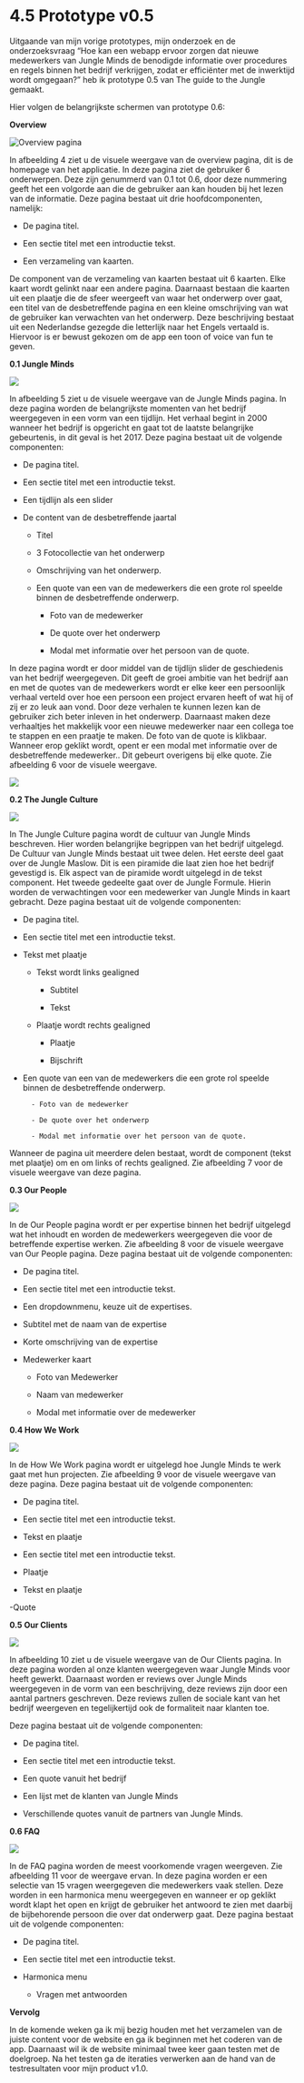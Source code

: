 # 4.5 Prototype v0.5

Uitgaande van mijn vorige prototypes, mijn onderzoek en de onderzoeksvraag “Hoe kan een webapp ervoor zorgen dat nieuwe medewerkers van Jungle Minds de benodigde informatie over procedures en regels binnen het bedrijf verkrijgen, zodat er efficiënter met de inwerktijd wordt omgegaan?” heb ik prototype 0.5 van The guide to the Jungle gemaakt. 

Hier volgen de belangrijkste schermen van prototype 0.6:

**Overview**

![Overview pagina](../.gitbook/assets/overview-2%20%281%29.jpg)

In afbeelding 4 ziet u de visuele weergave van de overview pagina, dit is de homepage van het applicatie. In deze pagina ziet de gebruiker 6 onderwerpen. Deze zijn genummerd van 0.1 tot 0.6, door deze nummering geeft het een  volgorde aan die de gebruiker aan kan houden bij het lezen van de informatie. Deze pagina bestaat uit drie hoofdcomponenten, namelijk: 

- De pagina titel.

- Een sectie titel met een introductie tekst.

-  Een verzameling van kaarten. 

De component van de verzameling van kaarten bestaat uit 6 kaarten. Elke kaart wordt gelinkt naar een andere pagina. Daarnaast bestaan die kaarten uit een plaatje die de sfeer weergeeft van waar het onderwerp over gaat, een titel van de desbetreffende pagina en een kleine omschrijving van wat de gebruiker kan verwachten van het onderwerp. Deze beschrijving bestaat uit een Nederlandse gezegde die letterlijk naar het Engels vertaald is. Hiervoor is er bewust gekozen om de app een toon of voice van fun te geven.

**0.1 Jungle Minds**

![](../.gitbook/assets/0.1-jungle-minds-copy.jpg)

In afbeelding 5 ziet u de visuele weergave van de Jungle Minds pagina. In deze pagina worden de belangrijkste momenten van het bedrijf weergegeven in een vorm van een tijdlijn. Het verhaal begint in 2000 wanneer het bedrijf is opgericht en gaat tot de laatste belangrijke gebeurtenis, in dit geval is het 2017. Deze pagina bestaat uit de volgende componenten:

- De pagina titel.

- Een sectie titel met een introductie tekst.

- Een tijdlijn als een slider

- De content van de desbetreffende jaartal

    - Titel

    - 3 Fotocollectie van het onderwerp

    - Omschrijving van het onderwerp.

    - Een quote van een van de medewerkers die een grote rol speelde binnen         de desbetreffende onderwerp.

        - Foto van de medewerker

        - De quote over het onderwerp

        - Modal met informatie over het persoon van de quote.

In deze pagina wordt er door middel van de tijdlijn slider de geschiedenis van het bedrijf weergegeven. Dit geeft de groei ambitie van het bedrijf aan en met de quotes van de medewerkers wordt er elke keer een persoonlijk verhaal verteld over hoe een persoon een project ervaren heeft of wat hij of zij er zo leuk aan vond. Door deze verhalen te kunnen lezen kan de gebruiker zich beter inleven in het onderwerp. Daarnaast maken deze verhaaltjes het makkelijk voor een nieuwe medewerker naar een collega toe te stappen en een praatje te maken. De foto van de quote is klikbaar. Wanneer erop geklikt wordt, opent  er een modal met informatie over de desbetreffende medewerker.. Dit gebeurt overigens bij elke quote. Zie afbeelding 6 voor de visuele weergave. 

![](../.gitbook/assets/0.1-jungle-minds-modal%20%281%29.jpg)

**0.2 The Jungle Culture**

![](../.gitbook/assets/0.2-the-jungle-culture-copy%20%281%29.jpg)

In The Jungle Culture pagina wordt de cultuur van Jungle Minds beschreven. Hier worden belangrijke begrippen van het bedrijf uitgelegd. De Cultuur van Jungle Minds bestaat uit twee delen. Het eerste deel gaat over de Jungle Maslow. Dit is een piramide die laat zien hoe het bedrijf gevestigd is.  Elk aspect van de piramide wordt uitgelegd in de tekst component. Het tweede gedeelte gaat over de Jungle Formule. Hierin worden de verwachtingen voor een medewerker van Jungle Minds in kaart gebracht. Deze pagina bestaat uit de volgende componenten:

- De pagina titel.

- Een sectie titel met een introductie tekst.

- Tekst met plaatje

    - Tekst wordt links gealigned

        - Subtitel

        - Tekst

    - Plaatje wordt rechts gealigned 

        - Plaatje

        - Bijschrift

- Een quote van een van de medewerkers die een grote rol speelde binnen     de desbetreffende onderwerp.

        - Foto van de medewerker

        - De quote over het onderwerp

        - Modal met informatie over het persoon van de quote.

Wanneer de pagina uit meerdere delen bestaat, wordt de component \(tekst met plaatje\) om en om links of rechts gealigned.  Zie afbeelding 7 voor de visuele weergave van deze pagina. 

**0.3 Our People**

![](../.gitbook/assets/0.3-our-people-copy%20%281%29.jpg)

In de Our People pagina wordt er per expertise binnen het bedrijf uitgelegd wat het inhoudt en worden de medewerkers weergegeven die voor de betreffende expertise werken. Zie afbeelding 8 voor de visuele weergave van Our People pagina. Deze pagina bestaat uit de volgende componenten:

- De pagina titel.

- Een sectie titel met een introductie tekst.

- Een dropdownmenu, keuze uit de expertises.

- Subtitel met de naam van de expertise

- Korte omschrijving van de expertise

- Medewerker kaart

    - Foto van Medewerker

    - Naam van medewerker

    - Modal met informatie over de medewerker

**0.4 How We Work**

![](../.gitbook/assets/0.4-how-we-work-copy.jpg)

In de How We Work pagina wordt er uitgelegd hoe Jungle Minds te werk gaat met hun projecten. Zie afbeelding 9 voor de visuele weergave van deze pagina. Deze pagina bestaat uit de volgende componenten:

- De pagina titel.

- Een sectie titel met een introductie tekst.

- Tekst en plaatje

- Een sectie titel met een introductie tekst.

- Plaatje

- Tekst en plaatje

-Quote

**0.5 Our Clients**

![](../.gitbook/assets/0.5-our-clients-copy.jpg)

In afbeelding 10 ziet u de visuele weergave van de Our Clients pagina. In deze pagina worden al onze klanten weergegeven waar Jungle Minds voor heeft gewerkt. Daarnaast worden er reviews over Jungle Minds weergegeven in de vorm van een beschrijving, deze reviews zijn door een aantal partners geschreven.  Deze reviews zullen de sociale kant van het bedrijf weergeven en tegelijkertijd ook de formaliteit naar klanten toe. 

Deze pagina bestaat uit de volgende componenten:

- De pagina titel.

- Een sectie titel met een introductie tekst.

- Een quote vanuit het bedrijf

- Een lijst met de klanten van Jungle Minds

- Verschillende quotes vanuit de partners van Jungle Minds.

**0.6 FAQ**

![](../.gitbook/assets/0.6-faq-copy.jpg)

In de FAQ pagina worden de meest voorkomende vragen weergeven. Zie afbeelding 11 voor de weergave ervan. In deze pagina worden er een selectie van 15 vragen weergegeven die medewerkers vaak stellen. Deze worden in een harmonica menu weergegeven en wanneer er op geklikt wordt klapt het open en krijgt de gebruiker het antwoord te zien met daarbij de bijbehorende persoon die over dat onderwerp gaat.  Deze pagina bestaat uit de volgende componenten:

- De pagina titel.

- Een sectie titel met een introductie tekst.

- Harmonica menu 

    - Vragen met antwoorden

**Vervolg**

In de komende weken ga ik mij bezig houden met het verzamelen van de juiste content voor de website en  ga ik beginnen met het coderen van de app. Daarnaast wil ik de website minimaal twee keer gaan testen met de doelgroep. Na het testen ga de iteraties verwerken aan de hand van de testresultaten voor mijn product v1.0.



